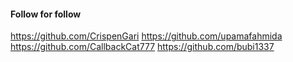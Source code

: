 #### Follow for follow

https://github.com/CrispenGari
https://github.com/upamafahmida
https://github.com/CallbackCat777
https://github.com/bubi1337

